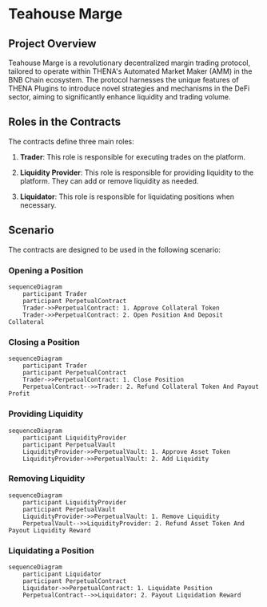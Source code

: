 # Teahouse Marge

## Project Overview
Teahouse Marge is a revolutionary decentralized margin trading protocol, tailored to operate within THENA's Automated Market Maker (AMM) in the BNB Chain ecosystem. The protocol harnesses the unique features of THENA Plugins to introduce novel strategies and mechanisms in the DeFi sector, aiming to significantly enhance liquidity and trading volume.

## Roles in the Contracts

The contracts define three main roles:

1. **Trader**: This role is responsible for executing trades on the platform.

2. **Liquidity Provider**: This role is responsible for providing liquidity to the platform. They can add or remove liquidity as needed.

3. **Liquidator**: This role is responsible for liquidating positions when necessary.


## Scenario

The contracts are designed to be used in the following scenario:

### Opening a Position

```mermaid
sequenceDiagram
    participant Trader
    participant PerpetualContract
    Trader->>PerpetualContract: 1. Approve Collateral Token
    Trader->>PerpetualContract: 2. Open Position And Deposit Collateral
```

### Closing a Position

```mermaid
sequenceDiagram
    participant Trader
    participant PerpetualContract
    Trader->>PerpetualContract: 1. Close Position
    PerpetualContract-->>Trader: 2. Refund Collateral Token And Payout Profit
```

### Providing Liquidity

```mermaid
sequenceDiagram
    participant LiquidityProvider
    participant PerpetualVault
    LiquidityProvider->>PerpetualVault: 1. Approve Asset Token
    LiquidityProvider->>PerpetualVault: 2. Add Liquidity
```

### Removing Liquidity

```mermaid
sequenceDiagram
    participant LiquidityProvider
    participant PerpetualVault
    LiquidityProvider->>PerpetualVault: 1. Remove Liquidity
    PerpetualVault-->>LiquidityProvider: 2. Refund Asset Token And Payout Liquidity Reward
```

### Liquidating a Position

```mermaid
sequenceDiagram
    participant Liquidator
    participant PerpetualContract
    Liquidator->>PerpetualContract: 1. Liquidate Position
    PerpetualContract-->>Liquidator: 2. Payout Liquidation Reward
```
